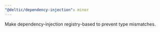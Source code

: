 ```yaml
---
"@deltic/dependency-injection": minor
---
```


Make dependency-injection registry-based to prevent type mismatches.
